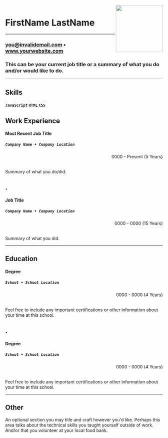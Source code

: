 <!--- PLEASE READ: In case you are not familiar with Markdown, only replace actual verbiage (or URL). Never remove anything surrounding the main verbiage since that is either HTML or Markdown and is needed for the resume to display correctly. -->
<!--- Replace the url below with a url pointing to your photo (round may be best) or delete the code below up to the name -->
<img src="https://avataaars.io/?avatarStyle=Circle&topType=LongHairStraight&accessoriesType=Blank&hairColor=BrownDark&facialHairType=Blank&clotheType=BlazerShirt&eyeType=Default&eyebrowType=Default&mouthType=Default&skinColor=Light" style="width:150px;" align="right" />

<!--- Name -->
# FirstName LastName
---
<!--- Contact information - likely not a phone number - this will be public on the web -->
### you@invalidemail.com • www.yourwebsite.com
<!--- Introduction / Summary -->
### This can be your current job title or a summary of what you do and/or would like to do.
---
<!--- Skills -->
## Skills
#### `JavaScript` `HTML` `CSS`
<!--- Work Experience -->
## Work Experience
#### Most Recent Job Title
##### `Company Name • Company Location`

<div align="right"> 
0000 - Present (5 Years)
<br><br>
</div>

Summary of what you do/did.

## .

#### Job Title
##### `Company Name • Company Location`

<div align="right"> 
0000 - 0000 (15 Years)
<br><br>
</div>

Summary of what you did.

<!--- Education & other information goes below -->
---
## Education
#### Degree
##### `School • School Location`

<div align="right"> 
0000 - 0000 (4 Years)
<br><br>
</div>

Feel free to include any important certifications or other information about your time at this school.

## .

#### Degree
##### `School • School Location`

<div align="right"> 
0000 - 0000 (4 Years)
<br><br>
</div>

Feel free to include any important certifications or other information about your time at this school.

---
## Other
An optional section you may title and craft however you'd like. Perhaps this area talks about the technical skills you taught yourself outside of work. And/or that you volunteer at your local food bank.
